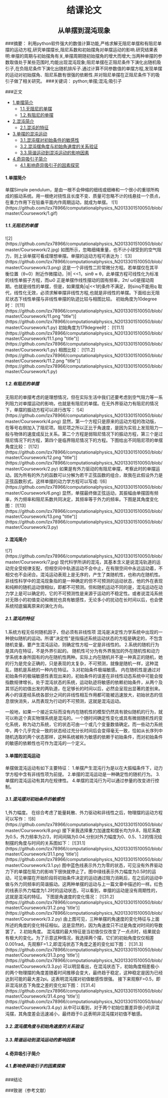 <h1 align = "center">结课论文</h1>

<h2 align = "center">从单摆到混沌现象</h2>

###摘要：
利用python软件强大的数值计算功能,严格求解无阻尼单摆和有阻尼单摆的运动方程,研究单摆摆长,阻尼系数和初始摆角对单摆运动的影响.研究结果表明:单摆的周期与初始摆角有关,单摆周期随初始摆角的增大而增大;当两种单摆的参数取值处于某些范围时,均能出现混沌现象;阻尼单摆在正阻尼条件下演化出随机吸引子,在负阻尼条件下演化出随机排斥子.通过计算不同参数值的单摆方程,发现单摆的运动对初始摆角、阻尼系数有很强的依赖性.并对阻尼单摆在正阻尼条件下的吸引子做了相关研究。
###关键词：
python;单摆;混沌;吸引子

###正文
* [1.单摆简介](#1)
	* [1.1.无阻尼的单摆](#1.1) 
	* [1.2.有阻尼的单摆](#1.2) 
* [2.混沌简介](#2) 
	* [2.1.混沌的特征](#2.1) 
* [3.单摆的混沌运动](#3) 
	* [3.1.混沌摆对初始条件的敏感性](#3.1) 
	* [3.2.混沌摆角度与初始角速度的关系验证](#3.2) 
	* [3.3.简谐运动到混沌运动的影响因素](#3.3) 
* [4.奇异吸引子简介](#4) 
	* [4.1.影响奇异吸引子的因素探究](#4.1)  

<h4 id="1">1.单摆简介</h4>  
单摆Simple pendulum，是由一根不会伸缩的细线或细棒和一个很小的重球所构成的振动系统。用一根绝对挠性且长度不变、质量可忽略不计的线悬挂一个质点，在重力作用下在铅垂平面内作周期运动，就成为单摆。  
![1](https://github.com/lzx78966/computationalphysics_N2013301510050/blob/master/Coursework/1.gif)  
<h5 id="1.1">1.1.无阻尼的单摆</h5>  
![2](https://github.com/lzx78966/computationalphysics_N2013301510050/blob/master/Coursework/2.jpg)  
如图所示，忽略细绳重量，也不计小球受到的空气阻力，则上诉单摆可看成理想单摆。单摆的运动方程可表达为：  
![3](https://github.com/lzx78966/computationalphysics_N2013301510050/blob/master/Coursework/3.png)  
这是一个非线性二阶常微分方程。若单摆仅在其平衡位置（θ=0）附近作微摆动，|θ| <<1，sinθ ≈ θ，此单摆方程可线性化为标准的线性单振子方程，而ω0 正是单摆作线性摆动的固有频率，2π/ ω0是摆动周期。也就是线性的单摆，但是，如果摆角|q|<<1的条件不满足，则sinq不能用q 取代，线性化无效，必须求解单摆非线性方程,也就是非线性的单摆。下面给出无阻尼状态下线性单摆与非线性单摆的轨迹比较与相图比较。  
初始角度为10degree时：  
[![11](https://github.com/lzx78966/computationalphysics_N2013301510050/blob/master/Coursework/11.png "title")](https://github.com/lzx78966/computationalphysics_N2013301510050/blob/master/Coursework/1.py) 
初始角度为179degree时：  
[![11.1](https://github.com/lzx78966/computationalphysics_N2013301510050/blob/master/Coursework/11.1.png "title")](https://github.com/lzx78966/computationalphysics_N2013301510050/blob/master/Coursework/1.py)
相图比较：  
[![11.2](https://github.com/lzx78966/computationalphysics_N2013301510050/blob/master/Coursework/11.2.png "title")](https://github.com/lzx78966/computationalphysics_N2013301510050/blob/master/Coursework/1.py)  

<h5 id="1.2">1.2.有阻尼的单摆</h5>  
无阻尼的单摆考虑的是理想情况，但在实际生活中我们还要考虑到空气阻力等一系列阻力对单摆运动的影响，也就是有阻尼的单摆。在无外界驱动力有阻尼的情况下，单摆的振动方程可以进行改写：  
![4](https://github.com/lzx78966/computationalphysics_N2013301510050/blob/master/Coursework/4.png)  
显然，第一个方程只是原来的运动方程的改动版，在等号右侧加入了阻尼项。阻尼项之所以正比于角速度，是因为实验上发现阻力一般与物体的速度成反比关系。第二个方程是弱阻尼情况下的振动方程，第三个是过阻尼情况下的方程，第四个是临界阻尼情况下的方程。下图给出不同阻尼项的单摆角度比较：  
[![12](https://github.com/lzx78966/computationalphysics_N2013301510050/blob/master/Coursework/12.png "title")](https://github.com/lzx78966/computationalphysics_N2013301510050/blob/master/Coursework/2.py)  
如果是有外力驱动的有阻尼单摆，考察此时的单摆运动。因为所有的外力的函数可以分解为若干正弦函数的组合，故我在此假设外力是正弦函数形式。这样单摆的动力学方程可以写成:  
![6](https://github.com/lzx78966/computationalphysics_N2013301510050/blob/master/Coursework/6.png)  
显然，单摆最终做正弦运动，其振幅由单摆固有频率，外力频率和阻尼系数共同决定，其频率等于外力的频率。下图是其角度变化图：  
[![13](https://github.com/lzx78966/computationalphysics_N2013301510050/blob/master/Coursework/13.png "title")](https://github.com/lzx78966/computationalphysics_N2013301510050/blob/master/Coursework/3.py)  

<h4 id="2">2.混沌简介</h4>  
![7](https://github.com/lzx78966/computationalphysics_N2013301510050/blob/master/Coursework/7.jpg)  
现代科学所讲的混沌，其基本含义是说混沌轨道的运动完全受规律支配，但相空间中轨道运动不会中止，在有限空间中永远运动着，不相交也不会闭合。混沌运动表观上是无序的，产生了类随机性，也称内在随机性。非线性科学中的混沌现象指的是一种确定的但不可预测的运动状态，他的外在表现和纯粹的随机运动很相似，即都不可预测。但和随机运动不同的是，混沌运动在动力学上是可以确定的，它的不可预测性是来源于运动的不稳定性。或者说混沌系统对无限小的初值变动和微扰也具有敏感性，无论多小的扰动在长时间以后，也会使系统彻底偏离原来的演化方向。

<h5 id="2.1">2.1.混沌的特征</h5>  
1.系统方程无任何随机因子，但必须有非线性项  
混沌是决定性力学系统中出现的一种貌似随机的运动。所谓"决定性"是指描述系统运动状态的方程是确定的，不包含随机变量。要产生混沌运动，则确定性方程一定是非线性的。  
2.系统的随机行为是其内在特征，不是外界引起的。  
随机性可分为有外界施加的外在随机性和动力学系统本身所固有的内在随机性两种。实际上内在随机并不是一种真正的随机，她的行为是完全正确的，只是表现的太复杂，不可预测，就像是随机一样，这种混乱，随机是系统的一种内在特征。  
3.对初始条件极端敏感。  
内在随机性是通过对初始条件的极端敏感性表现出来的，初始条件的误差在非线性动态系统中可能会按指数规律增长。处于混沌状态的系统，运动轨迹将敏感的依赖初始条件，从两个及其邻近的初值出发的两轨道，在足够长的时间以后，必然会呈现出显著的差别来。再小的误差经系统各部分之间的非线性相互作用都可能被迅速放大，初始状态的信息很快消失，从而表现为行动的不可预测，这就是混沌运动。  

一般地，如果一个接近实际而没有内在随机性的模型仍然具有貌似随机的行为，就可以称这个真实物理系统是混沌的。一个随时间确定性变化或具有微弱随机性的变化系统，称为动力系统，它的状态可由一个或几个变量数值确定。而一些动力系统中，两个几乎完全一致的状态经过充分长时间后会变得毫无一致，恰如从长序列中随机选取的两个状态那样，这种系统被称为敏感的依赖于初始条件，而对初始条件的敏感的依赖性也可作为混沌的一个定义。

<h4 id="3">3.单摆的混沌运动</h4>  
单摆做混沌运动有如下主要特征：  
1.单摆产生混沌行为是以在大振幅条件下，动力学方程中含有非线性项为前提。  
2.单摆的混沌运动是一种确定性的随机行为。  
3.单摆的混沌运动有其内在规律性。  
4.单摆的混沌行为可以通过参量的改变进行控制。

<h5 id="3.1">3.1.混沌摆对初始条件的敏感性</h5>  
1,外力幅度。  
在综合考虑了能量耗散、外力驱动和非线性之后，物理摆的运动方程可以写作：  
![8](https://github.com/lzx78966/computationalphysics_N2013301510050/blob/master/Coursework/8.png)  
接下来我选择重力加速度和摆长均为9.8，阻尼系数为0.5，外力频率为2/3，时间间隔为0.04.分别对外力幅度为0、0.5、1.2的情况绘制摆的角度与时间的关系图如下：  
[![31.1](https://github.com/lzx78966/computationalphysics_N2013301510050/blob/master/Coursework/31.1.png 'title')](https://github.com/lzx78966/computationalphysics_N2013301510050/blob/master/Coursework/3.1.py)  
图中蓝色线表示外力为零的状态，可见没有外界驱动力下的单摆在阻力的影响下很快就停止了。图中绿线表示外力幅度为0.5时的运动，可见单摆在开始阶段将初始条件决定的运动通过阻力消耗后，在之后的运动中做与外力同频率的简谐振动。这两种单摆的运动与上一篇文章中描述的一样。红色的线表示外力幅度为1.2时的运动状态，可以看到，单摆的运动是没有周期性的，这就是混沌的特征。  
下图是角速度的变化情况：  
[![31.2](https://github.com/lzx78966/computationalphysics_N2013301510050/blob/master/Coursework/31.2.png 'title')](https://github.com/lzx78966/computationalphysics_N2013301510050/blob/master/Coursework/3.2.py)  
由上图可见，三种单摆的角速度的变化特征与上面所述的角度的变化特征相似。这是显然的，因为角速度只不过是角度对时间的导数罢了。  
2.初始角度。  
混沌摆的最大特征是当初值仅仅改变了一点点时，结果就会有极大的变化。为了示意这种情况，我选择两个摆，它们的初始角度仅仅相差0.001rad。先观察F=1.2,即混沌状态下角度之差的变化如下图：  
[![31.3](https://github.com/lzx78966/computationalphysics_N2013301510050/blob/master/Coursework/31.3.png 'title')](https://github.com/lzx78966/computationalphysics_N2013301510050/blob/master/Coursework/3.3.py)  
可以明显看出，在混沌状态下，初始角度相差极小的两个物理摆的角度差随着时间推移会变大，最终趋于稳定，这种稳定是因为已经达到可能的最大差2pi。这表明混沌摆对初值敏感性很强。  
接下来观察F=0.5，即非混沌状态下角度之差的变化如下图：  
[![31.4](https://github.com/lzx78966/computationalphysics_N2013301510050/blob/master/Coursework/31.4.png 'title')](https://github.com/lzx78966/computationalphysics_N2013301510050/blob/master/Coursework/3.4.py)  
从中可以看到，对于两个初始位置差异很小的非混沌摆，其角度差会迅速减小，最终趋于0.这表明非混沌摆对初值不敏感。

<h5 id="3.2">3.2.混沌摆角度与初始角速度的关系验证</h5>  

<h5 id="3.3">3.3.简谐运动到混沌运动的影响因素</h5>  

<h4 id="4">4.奇异吸引子简介</h4>  

<h5 id="4.1">4.1.影响奇异吸引子的因素探索</h5>










###结论

###致谢（参考文献）

